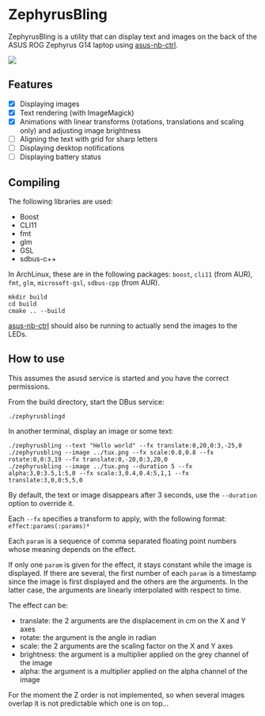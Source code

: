 # ZephyrusBling

ZephyrusBling is a utility that can display text and images on the back of the
ASUS ROG Zephyrus G14 laptop using [asus-nb-ctrl](https://gitlab.com/asus-linux/asus-nb-ctrl).

![](example.gif)

## Features

- [X] Displaying images
- [X] Text rendering (with ImageMagick)
- [X] Animations with linear transforms (rotations, translations and scaling only) and adjusting image brightness
- [ ] Aligning the text with grid for sharp letters
- [ ] Displaying desktop notifications
- [ ] Displaying battery status

## Compiling

The following libraries are used:
- Boost
- CLI11
- fmt
- glm
- GSL
- sdbus-c++

In ArchLinux, these are in the following packages: `boost`, `cli11` (from AUR), `fmt`,
`glm`, `microsoft-gsl`, `sdbus-cpp` (from AUR).

```
mkdir build
cd build
cmake .. --build
```

[asus-nb-ctrl](https://gitlab.com/asus-linux/asus-nb-ctrl) should also be running to actually
send the images to the LEDs.

## How to use

This assumes the asusd service is started and you have the correct permissions.

From the build directory, start the DBus service:
```
./zephyrusblingd
```

In another terminal, display an image or some text:
```
./zephyrusbling --text "Hello world" --fx translate:0,20,0:3,-25,0
./zephyrusbling --image ../tux.png --fx scale:0.8,0.8 --fx rotate:0,0:3,19 --fx translate:0,-20,0:3,20,0
./zephyrusbling --image ../tux.png --duration 5 --fx alpha:3,0:3.5,1:5,0 --fx scale:3,0.4,0.4:5,1,1 --fx translate:3,0,0:5,5,0
```

By default, the text or image disappears after 3 seconds, use the `--duration`
option to override it.

Each `--fx` specifies a transform to apply, with the following format: `effect:params(:params)*`

Each `param` is a sequence of comma separated floating point numbers whose
meaning depends on the effect.

If only one `param` is given for the effect, it stays constant while the image
is displayed. If there are several, the first number of each `param` is a timestamp
since the image is first displayed and the others are the arguments. In the latter
case, the arguments are linearly interpolated with respect to time.

The effect can be:
- translate: the 2 arguments are the displacement in cm on the X and Y axes
- rotate: the argument is the angle in radian
- scale: the 2 arguments are the scaling factor on the X and Y axes
- brightness: the argument is a multiplier applied on the grey channel of the image
- alpha: the argument is a multiplier applied on the alpha channel of the image

For the moment the Z order is not implemented, so when several images overlap it
is not predictable which one is on top...
